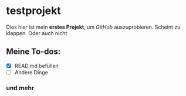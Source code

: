 # testprojekt
Dies hier ist mein **erstes Projekt**, um *GitHub* auszuprobieren. Scheint zu klappen. Oder auch nicht

## Meine To-dos:
- [x] READ.md befüllen
- [ ] Andere Dinge

### und mehr


